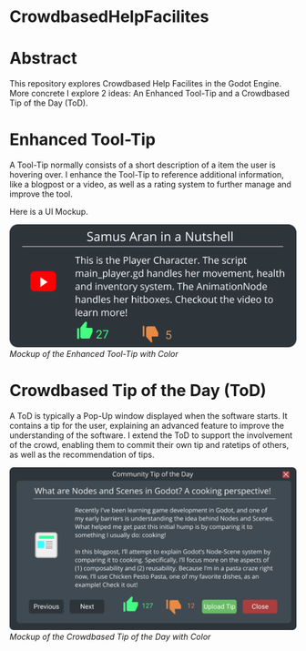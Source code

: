 # CrowdbasedHelpFacilites

# Abstract
This repository explores Crowdbased Help Facilites in the Godot Engine. More concrete I explore 2 ideas: An Enhanced Tool-Tip and a Crowdbased Tip of the Day (ToD).

# Enhanced Tool-Tip
A Tool-Tip normally consists of a short description of a item the user is hovering over. I enhance the Tool-Tip to reference additional information, like a blogpost or a video, as well as a rating system to further manage and improve the tool.

Here is a UI Mockup.

![Enhanced Tool-Tip with Color](Documentation/ToolTip_Prototype_w_C.png) 
*Mockup of the Enhanced Tool-Tip with Color*


# Crowdbased Tip of the Day (ToD)
A ToD is typically a Pop-Up window displayed when the software starts. It contains a tip for the user, explaining an advanced feature to improve the understanding of the software. I extend the ToD to support the involvement of the crowd, enabling them to commit their own tip and ratetips of others, as well as the recommendation of tips.

![Crowdbased Tip of the Day with Color](Documentation/ToDwColor.png) 
*Mockup of the Crowdbased Tip of the Day with Color*
